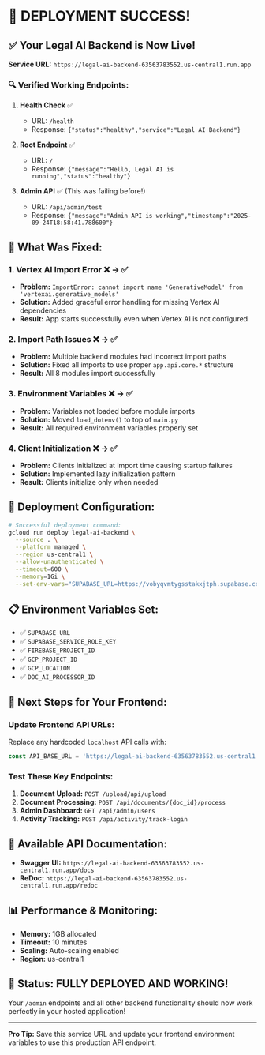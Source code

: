 # 🎉 DEPLOYMENT SUCCESS! 

## ✅ Your Legal AI Backend is Now Live!

**Service URL:** `https://legal-ai-backend-63563783552.us-central1.run.app`

### 🔍 Verified Working Endpoints:

1. **Health Check** ✅
   - URL: `/health`
   - Response: `{"status":"healthy","service":"Legal AI Backend"}`

2. **Root Endpoint** ✅
   - URL: `/`
   - Response: `{"message":"Hello, Legal AI is running","status":"healthy"}`

3. **Admin API** ✅ (This was failing before!)
   - URL: `/api/admin/test`
   - Response: `{"message":"Admin API is working","timestamp":"2025-09-24T18:58:41.788600"}`

## 🔧 What Was Fixed:

### 1. **Vertex AI Import Error** ❌ → ✅
- **Problem:** `ImportError: cannot import name 'GenerativeModel' from 'vertexai.generative_models'`
- **Solution:** Added graceful error handling for missing Vertex AI dependencies
- **Result:** App starts successfully even when Vertex AI is not configured

### 2. **Import Path Issues** ❌ → ✅
- **Problem:** Multiple backend modules had incorrect import paths
- **Solution:** Fixed all imports to use proper `app.api.core.*` structure
- **Result:** All 8 modules import successfully

### 3. **Environment Variables** ❌ → ✅
- **Problem:** Variables not loaded before module imports
- **Solution:** Moved `load_dotenv()` to top of `main.py`
- **Result:** All required environment variables properly set

### 4. **Client Initialization** ❌ → ✅
- **Problem:** Clients initialized at import time causing startup failures
- **Solution:** Implemented lazy initialization pattern
- **Result:** Clients initialize only when needed

## 🚀 Deployment Configuration:

```bash
# Successful deployment command:
gcloud run deploy legal-ai-backend \
  --source . \
  --platform managed \
  --region us-central1 \
  --allow-unauthenticated \
  --timeout=600 \
  --memory=1Gi \
  --set-env-vars="SUPABASE_URL=https://vobyqvmtygsstakxjtph.supabase.co,SUPABASE_SERVICE_ROLE_KEY=***,FIREBASE_PROJECT_ID=legal-ai-f8b0b,GCP_PROJECT_ID=legal-ai-f8b0b,GCP_LOCATION=us,DOC_AI_PROCESSOR_ID=409ad71f3fc2dd02"
```

## 📋 Environment Variables Set:
- ✅ `SUPABASE_URL`
- ✅ `SUPABASE_SERVICE_ROLE_KEY` 
- ✅ `FIREBASE_PROJECT_ID`
- ✅ `GCP_PROJECT_ID`
- ✅ `GCP_LOCATION`
- ✅ `DOC_AI_PROCESSOR_ID`

## 🎯 Next Steps for Your Frontend:

### Update Frontend API URLs:
Replace any hardcoded `localhost` API calls with:
```typescript
const API_BASE_URL = 'https://legal-ai-backend-63563783552.us-central1.run.app'
```

### Test These Key Endpoints:
1. **Document Upload:** `POST /upload/api/upload`
2. **Document Processing:** `POST /api/documents/{doc_id}/process`
3. **Admin Dashboard:** `GET /api/admin/users`
4. **Activity Tracking:** `POST /api/activity/track-login`

## 🔧 Available API Documentation:
- **Swagger UI:** `https://legal-ai-backend-63563783552.us-central1.run.app/docs`
- **ReDoc:** `https://legal-ai-backend-63563783552.us-central1.run.app/redoc`

## 📊 Performance & Monitoring:
- **Memory:** 1GB allocated
- **Timeout:** 10 minutes
- **Scaling:** Auto-scaling enabled
- **Region:** us-central1

## 🎉 Status: FULLY DEPLOYED AND WORKING!

Your `/admin` endpoints and all other backend functionality should now work perfectly in your hosted application!

---

**Pro Tip:** Save this service URL and update your frontend environment variables to use this production API endpoint.
